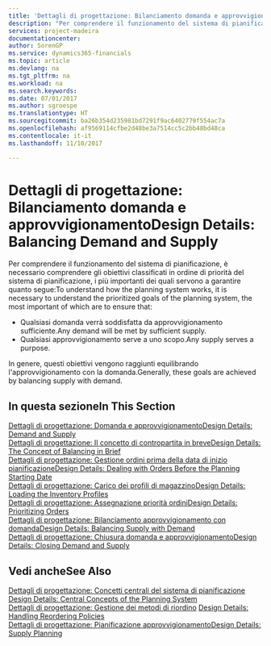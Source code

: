 ```yaml
---
title: 'Dettagli di progettazione: Bilanciamento domanda e approvvigionamento | Documenti Microsoft'
description: "Per comprendere il funzionamento del sistema di pianificazione, è necessario comprendere gli obiettivi classificati in ordine di priorità del sistema di pianificazione, i più importanti dei quali servono a garantire che qualsiasi domanda sarà soddisfatta da un approvvigionamento sufficiente e ogni domanda avrà uno scopo."
services: project-madeira
documentationcenter: 
author: SorenGP
ms.service: dynamics365-financials
ms.topic: article
ms.devlang: na
ms.tgt_pltfrm: na
ms.workload: na
ms.search.keywords: 
ms.date: 07/01/2017
ms.author: sgroespe
ms.translationtype: HT
ms.sourcegitcommit: ba26b354d235981bd7291f9ac6402779f554ac7a
ms.openlocfilehash: af9569114cfbe2d48be3a7514cc5c2bb48bd48ca
ms.contentlocale: it-it
ms.lasthandoff: 11/10/2017

---
```

# <a name="design-details-balancing-demand-and-supply"></a><span data-ttu-id="cd980-103">Dettagli di progettazione: Bilanciamento domanda e approvvigionamento</span><span class="sxs-lookup"><span data-stu-id="cd980-103">Design Details: Balancing Demand and Supply</span></span>
<span data-ttu-id="cd980-104">Per comprendere il funzionamento del sistema di pianificazione, è necessario comprendere gli obiettivi classificati in ordine di priorità del sistema di pianificazione, i più importanti dei quali servono a garantire quanto segue:</span><span class="sxs-lookup"><span data-stu-id="cd980-104">To understand how the planning system works, it is necessary to understand the prioritized goals of the planning system, the most important of which are to ensure that:</span></span>  

- <span data-ttu-id="cd980-105">Qualsiasi domanda verrà soddisfatta da approvvigionamento sufficiente.</span><span class="sxs-lookup"><span data-stu-id="cd980-105">Any demand will be met by sufficient supply.</span></span>  
- <span data-ttu-id="cd980-106">Qualsiasi approvvigionamento serve a uno scopo.</span><span class="sxs-lookup"><span data-stu-id="cd980-106">Any supply serves a purpose.</span></span>  

 <span data-ttu-id="cd980-107">In genere, questi obiettivi vengono raggiunti equilibrando l'approvvigionamento con la domanda.</span><span class="sxs-lookup"><span data-stu-id="cd980-107">Generally, these goals are achieved by balancing supply with demand.</span></span>  

## <a name="in-this-section"></a><span data-ttu-id="cd980-108">In questa sezione</span><span class="sxs-lookup"><span data-stu-id="cd980-108">In This Section</span></span>  
[<span data-ttu-id="cd980-109">Dettagli di progettazione: Domanda e approvvigionamento</span><span class="sxs-lookup"><span data-stu-id="cd980-109">Design Details: Demand and Supply</span></span>](design-details-demand-and-supply.md)  
[<span data-ttu-id="cd980-110">Dettagli di progettazione: Il concetto di contropartita in breve</span><span class="sxs-lookup"><span data-stu-id="cd980-110">Design Details: The Concept of Balancing in Brief</span></span>](design-details-the-concept-of-balancing-in-brief.md)  
[<span data-ttu-id="cd980-111">Dettagli di progettazione: Gestione ordini prima della data di inizio pianificazione</span><span class="sxs-lookup"><span data-stu-id="cd980-111">Design Details: Dealing with Orders Before the Planning Starting Date</span></span>](design-details-dealing-with-orders-before-the-planning-starting-date.md)  
[<span data-ttu-id="cd980-112">Dettagli di progettazione: Carico dei profili di magazzino</span><span class="sxs-lookup"><span data-stu-id="cd980-112">Design Details: Loading the Inventory Profiles</span></span>](design-details-loading-the-inventory-profiles.md)  
[<span data-ttu-id="cd980-113">Dettagli di progettazione: Assegnazione priorità ordini</span><span class="sxs-lookup"><span data-stu-id="cd980-113">Design Details: Prioritizing Orders</span></span>](design-details-prioritizing-orders.md)  
[<span data-ttu-id="cd980-114">Dettagli di progettazione: Bilanciamento approvvigionamento con domanda</span><span class="sxs-lookup"><span data-stu-id="cd980-114">Design Details: Balancing Supply with Demand</span></span>](design-details-balancing-supply-with-demand.md)  
[<span data-ttu-id="cd980-115">Dettagli di progettazione: Chiusura domanda e approvvigionamento</span><span class="sxs-lookup"><span data-stu-id="cd980-115">Design Details: Closing Demand and Supply</span></span>](design-details-closing-demand-and-supply.md)  

## <a name="see-also"></a><span data-ttu-id="cd980-116">Vedi anche</span><span class="sxs-lookup"><span data-stu-id="cd980-116">See Also</span></span>  
 <span data-ttu-id="cd980-117">[Dettagli di progettazione: Concetti centrali del sistema di pianificazione](design-details-central-concepts-of-the-planning-system.md) </span><span class="sxs-lookup"><span data-stu-id="cd980-117">[Design Details: Central Concepts of the Planning System](design-details-central-concepts-of-the-planning-system.md) </span></span>  
 <span data-ttu-id="cd980-118">[Dettagli di progettazione: Gestione dei metodi di riordino](design-details-handling-reordering-policies.md) </span><span class="sxs-lookup"><span data-stu-id="cd980-118">[Design Details: Handling Reordering Policies](design-details-handling-reordering-policies.md) </span></span>  
 [<span data-ttu-id="cd980-119">Dettagli di progettazione: Pianificazione approvvigionamento</span><span class="sxs-lookup"><span data-stu-id="cd980-119">Design Details: Supply Planning</span></span>](design-details-supply-planning.md)


